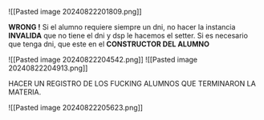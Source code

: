 ![[Pasted image 20240822201809.png]]

**WRONG !** Si el alumno requiere siempre un dni, no hacer la instancia **INVALIDA** que no tiene el dni y dsp le hacemos el setter. Si es necesario que tenga dni, que este en el **CONSTRUCTOR DEL ALUMNO**

![[Pasted image 20240822204542.png]]
![[Pasted image 20240822204913.png]]

HACER UN REGISTRO DE LOS FUCKING ALUMNOS QUE TERMINARON LA MATERIA.

![[Pasted image 20240822205623.png]]

